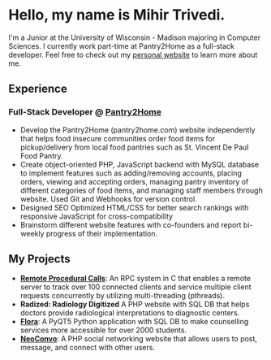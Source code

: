 # Hello, my name is Mihir Trivedi.
I'm a Junior at the University of Wisconsin - Madison majoring in Computer Sciences. I currently work part-time at Pantry2Home as a full-stack developer. Feel free to check out my [personal website](https://mihirtrivedi.com) to learn more about me.

## Experience
### Full-Stack Developer @ [Pantry2Home](https://pantry2home.com)
- Develop the Pantry2Home (pantry2home.com) website independently that helps food insecure communities order food items for pickup/delivery from local food pantries such as St. Vincent De Paul Food Pantry.
- Create object-oriented PHP, JavaScript backend with MySQL database to implement features such as adding/removing accounts, placing orders, viewing and accepting orders, managing pantry inventory of different categories of food items, and managing staff members through website. Used Git and Webhooks for version control.
- Designed SEO Optimized HTML/CSS for better search rankings with responsive JavaScript for cross-compatibility
- Brainstorm different website features with co-founders and report bi-weekly progress of their implementation.

## My Projects
- **[Remote Procedural Calls](https://github.com/m-trivedi/remote-procedural-calls)**: An RPC system in C that enables a remote server to track over 100 connected clients and service multiple client requests concurrently by utilizing multi-threading (pthreads).
- **Radized: Radiology Digitized** A PHP website with SQL DB that helps doctors provide radiological interpretations to diagnostic centers.
- **[Flora](https://github.com/m-trivedi/flora)**: A PyQT5 Python application with SQL DB to make counselling services more accessible for over 2000 students.
- **[NeoConvo](https://github.com/m-trivedi/neoconvo)**: A PHP social networking website that allows users to post, message, and connect with other users.

<!--
**truvsere/truvsere** is a ✨ _special_ ✨ repository because its `README.md` (this file) appears on your GitHub profile.

Here are some ideas to get you started:

- 🔭 I’m currently working on ...
- 🌱 I’m currently learning ...
- 👯 I’m looking to collaborate on ...
- 🤔 I’m looking for help with ...
- 💬 Ask me about ...
- 📫 How to reach me: ...
- 😄 Pronouns: ...
- ⚡ Fun fact: ...
-->
